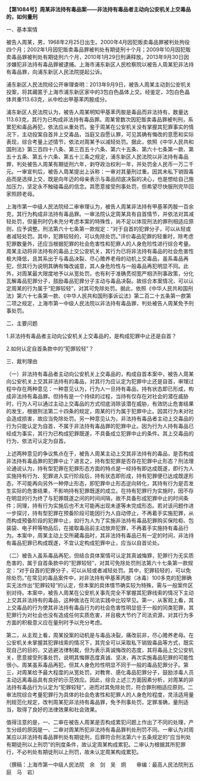**【第1084号】周某非法持有毒品案——非法持有毒品者主动向公安机关上交毒品的，如何量刑**

一、基本案情

被告人周某，男，1968年2月25日出生。2000年4月因犯贩卖毒品罪被判处拘役四个月；2002年1月因犯贩卖毒品罪被判处有期徒刑十个月；2009年10月因犯贩卖毒品罪被判处有期徒刑六个月，2010年1月29日刑满释放。2013年9月30日因涉嫌犯非法持有毒品罪被逮捕。上海市浦东新区人民检察院以被告人周某犯非法持有毒品罪，向浦东新区人民法院提起公诉。

浦东新区人民法院经公开审理查明：2013年9月9日，被告人周某主动到公安机关投案，将其藏匿于上海市浦东新区家中的3包白色晶体上交。经鉴定，3包白色晶体共重113.63克，从中检出甲基苯丙胺成分。

浦东新区人民法院认为，被告人周某明知甲基苯丙胺是毒品而非法持有，数量达113.63克，其行为已构成非法持有毒品罪。周某曾数次因犯贩卖毒品罪被判刑，系累犯和毒品再犯，依法应从重处罚。鉴于周某在公安机关没有掌握其犯罪事实的情况下，主动投案自首并上交毒品，当庭又自愿认罪，可见其确有悔改的意愿和实际表现，综合考量上述情节，依法对周某予以减轻处罚。据此，依照《中华人民共和国刑法》第三百四十八条、第三百五十六条、第六十五条、第六十七条第一款、第五十五条、第五十六条、第五十三条之规定，浦东新区人民法院以非法持有毒品罪，判处被告人周某有期徒刑六年，剥夺政治权利一年，并处罚金人民币一万二千元。一审宣判后，被告人周某提出上诉称：一审对其量刑过重。因其未私下销毁毒品而是选择上交，既是向年迈的母亲表示与毒品彻底决裂的决心，也是想给自己施加压力，坚定永不触碰毒品的信念。其愿意接受刑事处罚，但希望尽快服刑完毕回家照顾老母。

上海市第一中级人民法院经二审审理认为，被告人周某非法持有甲基苯丙胺一百余克，其行为构成非法持有毒品罪。一审法院认定周某具有自首情节，并依法对其减轻处罚，但量刑时仍未充分考虑本案的特殊性，尚不足以体现刑法的罪刑相适应原则，应予调整。刑法第六十七条第一款规定：“对于自首的犯罪分子，可以从轻或者减轻处罚。其中，犯罪较轻的，可以免除处罚。”评价毒品犯罪的轻重时，除考虑犯罪数量外，还应当根据犯罪的社会危害性和犯罪人的人身危险性进行综合考量。周某主动将非法持有的毒品上交公安机关，其行为已将非法持有毒品的社会危害性极大降低，且其系出于与毒品决裂、尽心赡养老母的动机上交毒品，虽系毒品再犯，但其行为说明其确有悔改诚意，其人身危险性与一般毒品再犯明显不同。此外，对周某最大限度地予以从宽处罚，也有利于准确贯彻宽严相济刑事政策，分化瓦解毒品犯罪分子，鼓励毒品犯罪分子主动与毒品决裂。故综合本案情况，可以认定周某的行为属于“犯罪较轻”，对其可免除处罚。据此，依照《中华人民共和国刑法》第六十七条第一款、《中华人民共和国刑事诉讼法》第二百二十五条第一款第二项之规定，上海市第一中级人民法院以非法持有毒品罪，判处被告人周某免予刑事处罚。

二、主要问题

1.非法持有毒品者主动向公安机关上交毒品的，是构成犯罪中止还是自首？

2.如何认定自首条款中的“犯罪较轻”？

三、裁判理由

（一）非法持有毒品者主动向公安机关上交毒品的，构成自首本案中，被告人周某向公安机关上交其非法持有的毒品，对其行为应认定为犯罪中止还是自首，审理过程中存在两种意见：一种意见认为，行为人一旦持有毒品，持有状态即已形成，构成非法持有毒品罪。但持有是一个持续的过程，当持有仅存在对社会的潜在威胁时，行为人可以通过主动上交毒品的方式彻底消除该潜在威胁，有效防止危害结果的发生，根据刑法第二十四条的规定，周某的行为属于犯罪中止。因其行为未对社会造成损害，故应当免除处罚。另一种意见认为，非法持有毒品者主动上交毒品的行为只能认定为自首，不属于非法持有毒品罪的犯罪中止。因为行为人持有毒品已经成为事实，其行为已构成犯罪既遂，不具备成立犯罪中止的条件。其上交毒品的行为，依法可认定为自首。

上述两种意见的争议焦点在于，被告人周某主动上交其非法持有的毒品，是否构成非法持有毒品罪的犯罪中止？进言之，持有型犯罪是否存在犯罪中止形态？刑法理论通说认为，持有型犯罪在犯罪形态方面的特点是一经持有即达成既遂，即行为人实施持有行为、犯罪进入实行阶段后，持有状态即形成，持有犯罪便已达成既遂形态，不可能再向另外一种停止形态，即犯罪中止形态逆向转化，其持有行为是否发生实际的危害结果，不影响持有犯罪既遂的成立。在持有犯罪行为实施时，因不存在明显的行为终了与犯罪既遂之间的时间间隔，故不具备形成犯罪中止的时间条件；同理，持有行为实施后也不太可能再出现未遂等未完成形态。若对该问题作进一步探讨，持有型犯罪在预备阶段可能因行为人自动停止，不再着手实施犯罪，从而构成预备阶段的犯罪中止，如行为人为了实施非法持有毒品犯罪购买保险柜、包装袋、电子秤等物品后，在接取毒品前主动放弃犯罪，不再着手实施持有毒品行为。本案中，周某主动上交所藏毒品时，其非法持有毒品已有一定的时间，非法持有毒品犯罪已构成既遂，不宜认定构成犯罪中止，应当以自首论处。

（二）被告人虽系毒品再犯，但结合具体案情可认定其真诚悔罪，犯罪行为无实质危害的，属于自首条款中的“犯罪较轻”，对其可免除处罚刑法第六十七条第一款规定：“对于自首的犯罪分子，可以从轻或者减轻处罚。其中，犯罪较轻的，可以免除处罚。”在常见的毒品案件中，对非法持有甲基苯丙胺（冰毒）100多克的犯罪确实无法作出“犯罪较轻”的认定，但本案的具体情节确实较为特殊，需与一般案件区别对待。本案中，被告人周某在公安机关事先完全不掌握其犯罪线索的情况下主动上交其非法持有的毒品，这种做法在司法实践中比较罕见。第一，从客观上看，其上交毒品的行为使其非法持有毒品行为的社会危害性明显低于一般的同类犯罪，其犯罪行为对社会也没有造成任何实质危害，并且极大节约了司法资源，对其行为多方面的积极意义应在量刑时予以充分考虑。

第二，从主观上看，周某投案的动机是与毒品决裂，痛改前非，尽心赡养老母。在公安机关未掌握其犯罪线索的情况下，其完全可以采取私下销毁毒品等方式，既实现自己的目的，又逃避法律制裁，但为表示真诚悔改的态度，其将毒品上交公安机关，愿意接受刑事处罚，说明其悔罪态度真诚、坚决，再次实施毒品犯罪的可能性很小。周某虽系毒品再犯，但其人身危险性明显不同于一般的毒品犯罪分子。第三，对周某给予最大程度的从宽处罚，对教育、感化毒品犯罪分子，鼓励涉毒人员主动远离毒品具有良好的示范效应。因此，综合上述三方面因素分析，对周某的非法持有毒品行为认定为“犯罪较轻”，进而对其免除处罚，符合罪刑相适应原则。二审法院综合考量犯罪行为具体的社会危害性和犯罪人的人身危险程度，灵活适用量刑规范化规定，改判周某犯非法持有毒品罪，免予刑事处罚，定罪准确，量刑适当，取得了良好的法律效果和社会效果。

值得注意的是，一、二审在被告人周某是否构成累犯问题上作出了不同的处理，产生分歧的原因是一、二审对周某所犯非法持有毒品罪判处刑罚不同。一审认为对周某应以非法持有毒品罪判处有期徒刑，后罪符合刑法第六十五条规定的“应当判处有期徒刑以上刑罚”的刑度条件，故认定周某构成累犯。二审认为根据其所犯罪行，不必判处有期徒刑以上刑罚，故未认定周某构成累犯。

（撰稿：上海市第一中级人民法院　余　剑　吴　炯　　审编：最高人民法院刑五庭　马　岩）